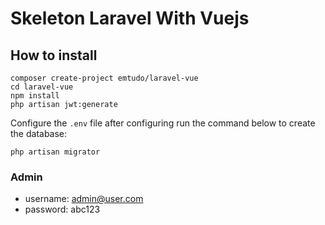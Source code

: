 # Skeleton Laravel With Vuejs

## How to install

```shell
composer create-project emtudo/laravel-vue
cd laravel-vue
npm install
php artisan jwt:generate
```

Configure the `.env` file after configuring run the command below to create the database:

```shell
php artisan migrator
```

### Admin

- username: admin@user.com
- password: abc123
